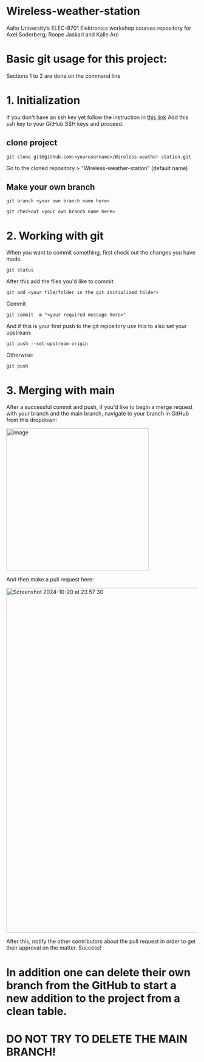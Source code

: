 # Wireless-weather-station
Aalto University’s ELEC-8701 Elektronics workshop courses repository for Axel Soderberg, Roope Jaskari and Kalle Aro

# Basic git usage for this project:

Sections 1 to 2 are done on the command line
# 1. Initialization 

If you don't have an ssh key yet follow the instruction in [this link](https://www.howtogeek.com/762863/how-to-generate-ssh-keys-in-windows-10-and-windows-11/)
Add this ssh key to your GitHub SSH keys and proceed.

## clone project
```
git clone git@github.com:<yourusername>/Wireless-weather-station.git
```

Go to the cloned repository > "Wireless-weather-station" (default name)

## Make your own branch
```
git branch <your own branch name here>
```
```
git checkout <your own branch name here>
```
# 2. Working with git

When you want to commit something, first check out the changes you have made.
```
git status
```
After this add the files you'd like to commit

```
git add <your file/folder in the git initialized folder>
```
Commit
```
git commit -m "<your required message here>"
```
And if this is your first push to the git repository use this to also set your upstream:

```
git push --set-upstream origin
```
Otherwise:
```
git push
```

# 3. Merging with main
After a successful commit and push, if you'd like to begin a merge request with your branch and the main branch, navigate to your branch in GitHub from this dropdown:

<img width="375" alt="image" src="https://github.com/user-attachments/assets/db4c9d65-d420-4276-92b1-a5576ae31734">

And then make a pull request here: 

<img width="908" alt="Screenshot 2024-10-20 at 23 57 30" src="https://github.com/user-attachments/assets/269801a1-92e0-4108-aa97-69f968f60443">

After this, notify the other contributors about the pull request in order to get their approval on the matter. Success!

# In addition one can delete their own branch from the GitHub to start a new addition to the project from a clean table. 
# DO NOT TRY TO DELETE THE MAIN BRANCH!



